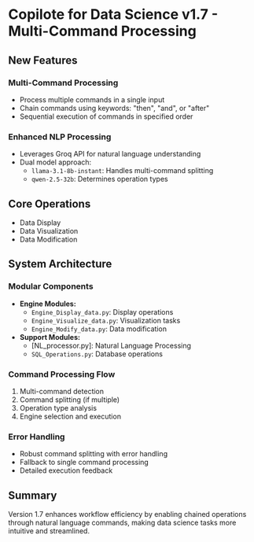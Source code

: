 # Copilote for Data Science v1.7 - Multi-Command Processing

## New Features
### Multi-Command Processing
- Process multiple commands in a single input
- Chain commands using keywords: "then", "and", or "after"
- Sequential execution of commands in specified order

### Enhanced NLP Processing
- Leverages Groq API for natural language understanding
- Dual model approach:
  - `llama-3.1-8b-instant`: Handles multi-command splitting
  - `qwen-2.5-32b`: Determines operation types

## Core Operations
- Data Display
- Data Visualization
- Data Modification

## System Architecture
### Modular Components
- **Engine Modules:**
  - `Engine_Display_data.py`: Display operations
  - `Engine_Visualize_data.py`: Visualization tasks
  - `Engine_Modify_data.py`: Data modification
- **Support Modules:**
  - [NL_processor.py]: Natural Language Processing
  - `SQL_Operations.py`: Database operations

### Command Processing Flow
1. Multi-command detection
2. Command splitting (if multiple)
3. Operation type analysis
4. Engine selection and execution

### Error Handling
- Robust command splitting with error handling
- Fallback to single command processing
- Detailed execution feedback

## Summary
Version 1.7 enhances workflow efficiency by enabling chained operations through natural language commands, making data science tasks more intuitive and streamlined.